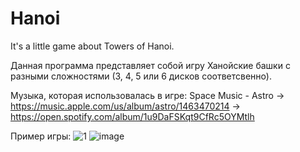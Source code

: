 # Hanoi
It's a little game about Towers of Hanoi.

Данная программа представляет собой игру Ханойские башки с разными сложностями (3, 4, 5 или 6 дисков соответсвенно).

Музыка, которая использовалась в игре: Space Music - Astro
    -> https://music.apple.com/us/album/astro/1463470214
    -> https://open.spotify.com/album/1u9DaFSKqt9CfRc5OYMtlh
    
Пример игры:
![1](https://user-images.githubusercontent.com/41357381/112178178-a1614480-8c0a-11eb-82ff-cb0cf96b1ec2.png)
![image](https://user-images.githubusercontent.com/41357381/112179435-c0140b00-8c0b-11eb-93df-65afaa9bb110.png)
